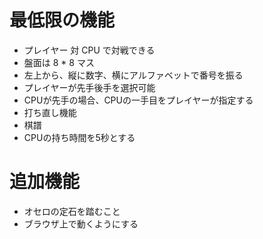 # 最低限の機能
- プレイヤー 対 CPU で対戦できる
- 盤面は 8 * 8 マス
- 左上から、縦に数字、横にアルファベットで番号を振る
- プレイヤーが先手後手を選択可能
- CPUが先手の場合、CPUの一手目をプレイヤーが指定する
- 打ち直し機能
- 棋譜
- CPUの持ち時間を5秒とする

# 追加機能
- オセロの定石を踏むこと
- ブラウザ上で動くようにする
